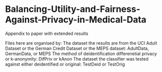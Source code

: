 # Balancing-Utility-and-Fairness-Against-Privacy-in-Medical-Data
Appendix to paper with extended results

Files here are organised by: 
The dataset the results are from the UCI Adult Dataset or the German Credit Dataset or the MEPS dataset: AdultData, GermanData, or MEPS
The method of deidentification differenetial privacy or k-anonymity: DifPriv or kAnon
The dataset the classifier was tested against either deidentified or original: TestDeid or TestOrig
